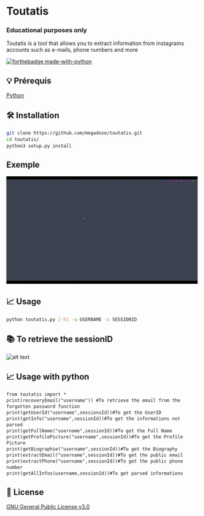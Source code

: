 # Toutatis
### Educational purposes only
Toutatis is a tool that allows you to extract information from instagrams accounts such as e-mails, phone numbers and more

[![forthebadge made-with-python](http://ForTheBadge.com/images/badges/made-with-python.svg)](https://www.python.org/)

## 💡 Prérequis
   [Python](https://www.python.org/downloads/release/python-370/)
## 🛠️ Installation
```bash
git clone https://github.com/megadose/toutatis.git
cd toutatis/
python3 setup.py install
```
## Exemple
![](toutatis.gif)
## 📈 Usage
```bash
python toutatis.py [-h] -u USERNAME -s SESSIONID 
```
## 📚 To retrieve the sessionID
![alt text](https://github.com/megadose/toutatis/blob/master/sessionsId.png?raw=true)
## 📈 Usage with python
```python3 
from toutatis import *
print(recoveryEmail("username")) #To retrieve the email from the forgotten password function
print(getUserId("username",sessionsId))#To get the UserID
print(getInfo("username",sessionId))#To get the informations not parsed
print(getFullName("username",sessionId))#To get the Full Name
print(getProfilePicture("username",sessionId))#To get the Profile Picture
print(getBiographie("username",sessionId))#To get the Biography
print(extractEmail("username",sessionId))#To get the public email
print(extractPhone("username",sessionId))#To get the public phone number
print(getAllInfos(username,sessionId))#To get parsed informations
```
## 📝 License
[GNU General Public License v3.0](https://www.gnu.org/licenses/gpl-3.0.fr.html)
